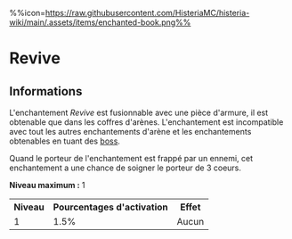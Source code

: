 %%icon=https://raw.githubusercontent.com/HisteriaMC/histeria-wiki/main/.assets/items/enchanted-book.png%%
# Revive

## Informations
L'enchantement *Revive* est fusionnable avec une pièce d'armure, il est obtenable que dans les coffres d'arènes. L'enchantement est incompatible avec tout les autres enchantements d'arène et les enchantements obtenables en tuant des [boss](https://histeria.fr/wiki/boss).

Quand le porteur de l'enchantement est frappé par un ennemi, cet enchantement a une chance de soigner le porteur de 3 coeurs.

**Niveau maximum :** 1

<table>
  <tr>
    <th>Niveau</th>
    <th>Pourcentages d'activation</th>
    <th>Effet</th>
  </tr>
  <tr>
    <td>1</td>
    <td>1.5%</td>
    <td>Aucun</td>
  </tr>
</table>
